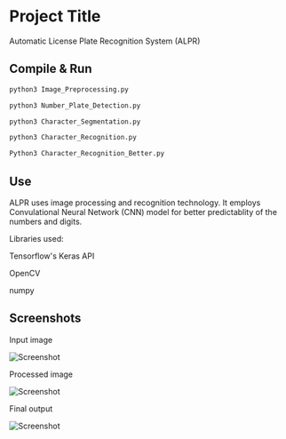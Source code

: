 # Project Title

Automatic License Plate Recognition System (ALPR)
## Compile & Run



```bash
python3 Image_Preprocessing.py

```

```bash
python3 Number_Plate_Detection.py 
```


```bash
python3 Character_Segmentation.py 
```

```bash
python3 Character_Recognition.py 
```

```bash
Python3 Character_Recognition_Better.py 
```


## Use

ALPR uses image processing and recognition technology. It employs Convulational Neural Network (CNN) model for better predictablity of the numbers and digits.

Libraries used:

Tensorflow's Keras API

OpenCV

numpy
## Screenshots

Input image

![Screenshot](https://github.com/rkirtii/Python/assets/142138548/e6002d41-dff1-4f96-8fae-9f13e8f756f5)

Processed image

![Screenshot](https://github.com/rkirtii/Python/assets/142138548/711a4559-bc75-49ce-8eaf-1902f4bab553)

Final output

![Screenshot](https://github.com/rkirtii/Python/assets/142138548/3aca8a8b-2524-474f-b788-9958a3ee5dad)
